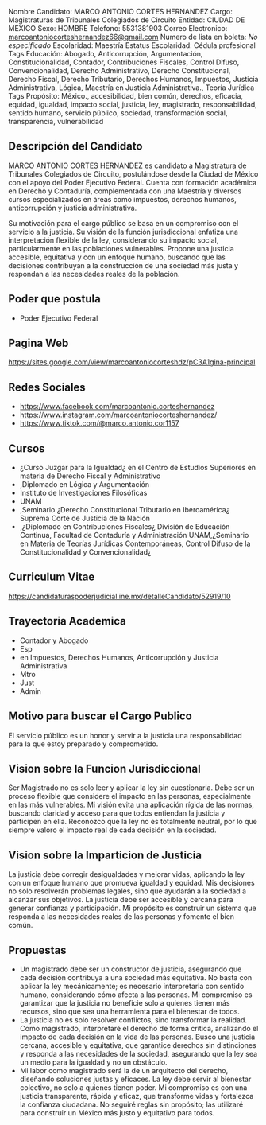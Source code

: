 Nombre Candidato: MARCO ANTONIO CORTES HERNANDEZ
Cargo: Magistraturas de Tribunales Colegiados de Circuito
Entidad: CIUDAD DE MEXICO
Sexo: HOMBRE
Telefono: 5531381903
Correo Electronico: marcoantoniocorteshernandez66@gmail.com
Numero de lista en boleta: *No especificado*
Escolaridad: Maestría
Estatus Escolaridad: Cédula profesional
Tags Educación: Abogado, Anticorrupción, Argumentación, Constitucionalidad, Contador, Contribuciones Fiscales, Control Difuso, Convencionalidad, Derecho Administrativo, Derecho Constitucional, Derecho Fiscal, Derecho Tributario, Derechos Humanos, Impuestos, Justicia Administrativa, Lógica, Maestría en Justicia Administrativa., Teoría Jurídica
Tags Propósito: México., accesibilidad, bien común, derechos, eficacia, equidad, igualdad, impacto social, justicia, ley, magistrado, responsabilidad, sentido humano, servicio público, sociedad, transformación social, transparencia, vulnerabilidad


## Descripción del Candidato 

MARCO ANTONIO CORTES HERNANDEZ es candidato a Magistratura de Tribunales Colegiados de Circuito, postulándose desde la Ciudad de México con el apoyo del Poder Ejecutivo Federal. Cuenta con formación académica en Derecho y Contaduría, complementada con una Maestría y diversos cursos especializados en áreas como impuestos, derechos humanos, anticorrupción y justicia administrativa.

Su motivación para el cargo público se basa en un compromiso con el servicio a la justicia.  Su visión de la función jurisdiccional enfatiza una interpretación flexible de la ley, considerando su impacto social, particularmente en las poblaciones vulnerables.  Propone una justicia accesible, equitativa y con un enfoque humano, buscando que las decisiones contribuyan a la construcción de una sociedad más justa y respondan a las necesidades reales de la población.


## Poder que postula

- Poder Ejecutivo Federal


## Pagina Web

https://sites.google.com/view/marcoantoniocorteshdz/pC3A1gina-principal


## Redes Sociales

- https://www.facebook.com/marcoantonio.corteshernandez
- https://www.instagram.com/marcoantoniocorteshernandez/
- https://www.tiktok.com/@marco.antonio.cor1157


## Cursos

- ¿Curso Juzgar para la Igualdad¿ en el Centro de Estudios Superiores en materia de Derecho Fiscal y Administrativo
- ,Diplomado en Lógica y Argumentación
- Instituto de Investigaciones Filosóficas
- UNAM
- ,Seminario ¿Derecho Constitucional Tributario en Iberoamérica¿ Suprema Corte de Justicia de la Nación
- ,¿Diplomado en Contribuciones Fiscales¿ División de Educación Continua, Facultad de Contaduría y Administración UNAM,¿Seminario en Materia de Teorías Jurídicas Contemporáneas, Control Difuso de la Constitucionalidad y Convencionalidad¿


## Curriculum Vitae

https://candidaturaspoderjudicial.ine.mx/detalleCandidato/52919/10


## Trayectoria Academica

- Contador y Abogado
- Esp
- en Impuestos, Derechos Humanos, Anticorrupción y Justicia Administrativa
- Mtro
- Just
- Admin


## Motivo para buscar el Cargo Publico

El servicio público es un honor y servir a la justicia una responsabilidad para la que estoy preparado y comprometido.


## Vision sobre la Funcion Jurisdiccional

Ser Magistrado no es solo leer y aplicar la ley sin cuestionarla. Debe ser un proceso flexible que considere el impacto en las personas, especialmente en las más vulnerables. Mi visión evita una aplicación rígida de las normas, buscando claridad y acceso para que todos entiendan la justicia y participen en ella. Reconozco que la ley no es totalmente neutral, por lo que siempre valoro el impacto real de cada decisión en la sociedad.


## Vision sobre la Imparticion de Justicia

La justicia debe corregir desigualdades y mejorar vidas, aplicando la ley con un enfoque humano que promueva igualdad y equidad. Mis decisiones no solo resolverán problemas legales, sino que ayudarán a la sociedad a alcanzar sus objetivos. La justicia debe ser accesible y cercana para generar confianza y participación. Mi propósito es construir un sistema que responda a las necesidades reales de las personas y fomente el bien común.


## Propuestas

- Un magistrado debe ser un constructor de justicia, asegurando que cada decisión contribuya a una sociedad más equitativa. No basta con aplicar la ley mecánicamente; es necesario interpretarla con sentido humano, considerando cómo afecta a las personas. Mi compromiso es garantizar que la justicia no beneficie solo a quienes tienen más recursos, sino que sea una herramienta para el bienestar de todos.
- La justicia no es solo resolver conflictos, sino transformar la realidad. Como magistrado, interpretaré el derecho de forma crítica, analizando el impacto de cada decisión en la vida de las personas. Busco una justicia cercana, accesible y equitativa, que garantice derechos sin distinciones y responda a las necesidades de la sociedad, asegurando que la ley sea un medio para la igualdad y no un obstáculo.
- Mi labor como magistrado será la de un arquitecto del derecho, diseñando soluciones justas y eficaces. La ley debe servir al bienestar colectivo, no solo a quienes tienen poder. Mi compromiso es con una justicia transparente, rápida y eficaz, que transforme vidas y fortalezca la confianza ciudadana. No seguiré reglas sin propósito; las utilizaré para construir un México más justo y equitativo para todos.

